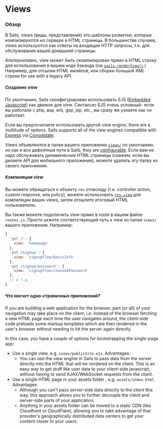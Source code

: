 # Views
### Обзор

В Sails, views (виды, представления) это шаблоны разметки, которые компилируются _на сервере_ в HTML страницы.  В большинстве случаев, views используются как ответы на входящие HTTP запросы, т.е. для обслуживания вашей домашней страницы.

Альтернативно, view может быть скомпилирован прямо в HTML строку для использования в вашем коде бэкэнда (см [`sails.renderView()`](https://github.com/balderdashy/sails-docs/blob/master/PAGE_NEEDED.md).)  Например, для отсылки HTML имэйлов, или сборки большой XML строки for use with a legacy API.


##### Создание view

По умолчанию, Sails сконфигурирован использовать EJS ([Embedded Javascript](http://embeddedjs.com/)) как движок для view.  Синтаксис EJS очень условный- если вы работали с php, asp, erb, gsp, jsp, etc., вы сразу же узнаете как он работает.

Если вы предпочитаете использовать другой view engine, there are a multitude of options.  Sails supports all of the view engines compatible with [Express](https://github.com/balderdashy/sails-docs/blob/master/PAGE_NEEDED.md) via [Consolidate](https://github.com/visionmedia/consolidate.js/).

Views объявляются в папке вашего приложения [`views/`](http://sailsjs.com/documentation/anatomy/myApp/views) по умолчанию, но как и все дефолтные пути в Sails, they are [configurable](https://github.com/balderdashy/sails-docs/blob/master/PAGE_NEEDED.md).  Если вам не надо обслуживать динамические HTML страницы (скажем, если вы делаете API для мобильного приложения), можете удалить эту папку из своего приложения.


##### Компиляция view

Вы можете обращаться к объекту `res` отовсюду (т.e. controller action, custom response, или policy), можете использовать [`res.view`](http://sailsjs.com/documentation/reference/res/res.view.html) для компиляции ваших views, затем отошлите итоговый HTML пользователю.

Вы также можете подключить view прямо в route в вашем файле `routes.js`.  Просто укжите соответствующий путь к view из папки `views/` вашего приложения.  Например:

```javascript
{
  'get /': {
    view: 'homepage'
  },
  'get /signup': {
    view: 'signupFlow/basicInfo'
  },
  'get /signup/password': {
    view: 'signupFlow/chooseAPassword'
  },
  // и т.д.
}
```

##### Что насчет одно-страничных приложений?

If you are building a web application for the browser, part (or all) of your navigation may take place on the client; i.e. instead of the browser fetching a new HTML page each time the user navigates around, the client-side code preloads some markup templates which are then rendered in the user's browser without needing to hit the server again directly.

In this case, you have a couple of options for bootstrapping the single-page app:

+ Use a single view, e.g. `views/publicSite.ejs`.  Advantages:
  + You can use the view engine in Sails to pass data from the server directly into the HTML that will be rendered on the client.  This is an easy way to get stuff like user data to your client-side javascript, without having to send AJAX/WebSocket requests from the client.
+ Use a single HTML page in your assets folder , e.g. `assets/index.html`. Advantages:
  + Although you can't pass server-side data directly to the client this way, this approach allows you to further decouple the client and server-side parts of your application.
  + Anything in your assets folder can be moved to a static CDN (like Cloudfront or CloudFlare), allowing you to take advantage of that provider's geographically distributed data centers to get your content closer to your users.



<docmeta name="displayName" value="Views">
